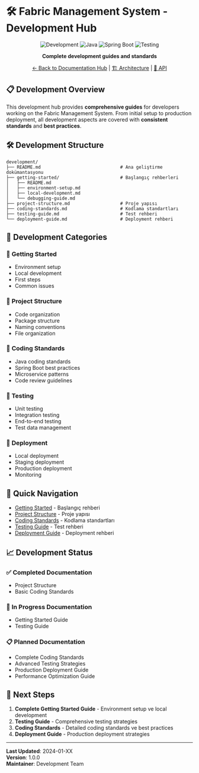 # 🛠️ Fabric Management System - Development Hub

<div align="center">

![Development](https://img.shields.io/badge/Development-Guides-green?style=for-the-badge&logo=code)
![Java](https://img.shields.io/badge/Java-21-orange?style=for-the-badge&logo=openjdk)
![Spring Boot](https://img.shields.io/badge/Spring%20Boot-3.5.5-brightgreen?style=for-the-badge&logo=spring)
![Testing](https://img.shields.io/badge/Testing-Comprehensive-blue?style=for-the-badge&logo=testing)

**Complete development guides and standards**

[← Back to Documentation Hub](../README.md) | [🏗️ Architecture](../architecture/README.md) | [📖 API](../api/README.md)

</div>

## 📋 Development Overview

This development hub provides **comprehensive guides** for developers working on the Fabric Management System. From initial setup to production deployment, all development aspects are covered with **consistent standards** and **best practices**.

## 🛠️ Development Structure

```
development/
├── README.md                              # Ana geliştirme dokümantasyonu
├── getting-started/                       # Başlangıç rehberleri
│   ├── README.md
│   ├── environment-setup.md
│   ├── local-development.md
│   └── debugging-guide.md
├── project-structure.md                   # Proje yapısı
├── coding-standards.md                    # Kodlama standartları
├── testing-guide.md                       # Test rehberi
└── deployment-guide.md                    # Deployment rehberi
```

## 🎯 Development Categories

### 🚀 **Getting Started**

- Environment setup
- Local development
- First steps
- Common issues

### 📁 **Project Structure**

- Code organization
- Package structure
- Naming conventions
- File organization

### 📝 **Coding Standards**

- Java coding standards
- Spring Boot best practices
- Microservice patterns
- Code review guidelines

### 🧪 **Testing**

- Unit testing
- Integration testing
- End-to-end testing
- Test data management

### 🚀 **Deployment**

- Local deployment
- Staging deployment
- Production deployment
- Monitoring

## 🚀 Quick Navigation

- [Getting Started](getting-started/README.md) - Başlangıç rehberi
- [Project Structure](project-structure.md) - Proje yapısı
- [Coding Standards](coding-standards.md) - Kodlama standartları
- [Testing Guide](testing-guide.md) - Test rehberi
- [Deployment Guide](deployment-guide.md) - Deployment rehberi

## 📈 Development Status

### ✅ **Completed Documentation**

- Project Structure
- Basic Coding Standards

### 🚧 **In Progress Documentation**

- Getting Started Guide
- Testing Guide

### 📋 **Planned Documentation**

- Complete Coding Standards
- Advanced Testing Strategies
- Production Deployment Guide
- Performance Optimization Guide

## 🎯 Next Steps

1. **Complete Getting Started Guide** - Environment setup ve local development
2. **Testing Guide** - Comprehensive testing strategies
3. **Coding Standards** - Detailed coding standards ve best practices
4. **Deployment Guide** - Production deployment strategies

---

**Last Updated**: 2024-01-XX  
**Version**: 1.0.0  
**Maintainer**: Development Team

